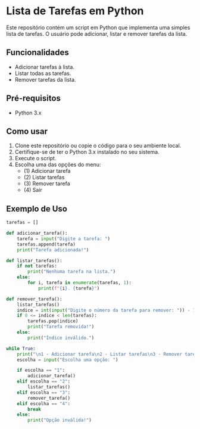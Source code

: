 # Lista de Tarefas em Python

Este repositório contém um script em Python que implementa uma simples lista de tarefas. O usuário pode adicionar, listar e remover tarefas da lista.

## Funcionalidades

- Adicionar tarefas à lista.
- Listar todas as tarefas.
- Remover tarefas da lista.

## Pré-requisitos

- Python 3.x

## Como usar

1. Clone este repositório ou copie o código para o seu ambiente local.
2. Certifique-se de ter o Python 3.x instalado no seu sistema.
3. Execute o script.
4. Escolha uma das opções do menu:
   - (1) Adicionar tarefa
   - (2) Listar tarefas
   - (3) Remover tarefa
   - (4) Sair

## Exemplo de Uso

```python
tarefas = []

def adicionar_tarefa():
    tarefa = input("Digite a tarefa: ")
    tarefas.append(tarefa)
    print("Tarefa adicionada!")

def listar_tarefas():
    if not tarefas:
        print("Nenhuma tarefa na lista.")
    else:
        for i, tarefa in enumerate(tarefas, 1):
            print(f"{i}. {tarefa}")

def remover_tarefa():
    listar_tarefas()
    indice = int(input("Digite o número da tarefa para remover: ")) - 1
    if 0 <= indice < len(tarefas):
        tarefas.pop(indice)
        print("Tarefa removida!")
    else:
        print("Índice inválido.")

while True:
    print("\n1 - Adicionar tarefa\n2 - Listar tarefas\n3 - Remover tarefa\n4 - Sair")
    escolha = input("Escolha uma opção: ")

    if escolha == "1":
        adicionar_tarefa()
    elif escolha == "2":
        listar_tarefas()
    elif escolha == "3":
        remover_tarefa()
    elif escolha == "4":
        break
    else:
        print("Opção inválida!")
